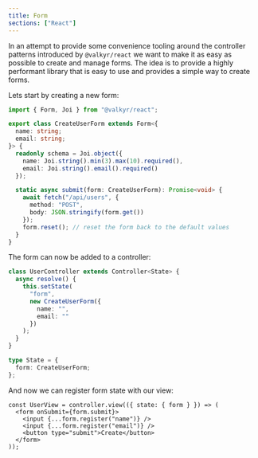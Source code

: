 ```yaml
---
title: Form
sections: ["React"]
---
```


In an attempt to provide some convenience tooling around the controller patterns introduced by `@valkyr/react` we want to make it as easy as possible to create and manage forms. The idea is to provide a highly performant library that is easy to use and provides a simple way to create forms.

Lets start by creating a new form:

```ts
import { Form, Joi } from "@valkyr/react";

export class CreateUserForm extends Form<{
  name: string;
  email: string;
}> {
  readonly schema = Joi.object({
    name: Joi.string().min(3).max(10).required(),
    email: Joi.string().email().required()
  });

  static async submit(form: CreateUserForm): Promise<void> {
    await fetch("/api/users", {
      method: "POST",
      body: JSON.stringify(form.get())
    });
    form.reset(); // reset the form back to the default values
  }
}
```

The form can now be added to a controller:

```ts
class UserController extends Controller<State> {
  async resolve() {
    this.setState(
      "form",
      new CreateUserForm({
        name: "",
        email: ""
      })
    );
  }
}

type State = {
  form: CreateUserForm;
};
```

And now we can register form state with our view:

```tsx
const UserView = controller.view(({ state: { form } }) => (
  <form onSubmit={form.submit}>
    <input {...form.register("name")} />
    <input {...form.register("email")} />
    <button type="submit">Create</button>
  </form>
));
```

